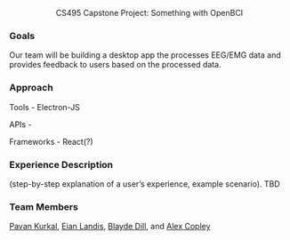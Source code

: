 <p align = "center">
CS495 Capstone Project: Something with OpenBCI
</p>

### Goals
Our team will be building a desktop app the processes EEG/EMG data and provides feedback to users based on the processed data.

### Approach
   Tools
      - Electron-JS
	
   APIs
      -

   Frameworks
	  - React(?)

### Experience Description
(step-by-step explanation of a user’s experience, example scenario). TBD

### Team Members
[Pavan Kurkal](mailto:pkurkal@crimson.ua.edu), [Eian Landis](mailto:ellandis@crimson.ua.edu), [Blayde Dill](mailto:badill@crimson.ua.edu), and [Alex Copley](mailto:gacopley@crimson.ua.edu)
